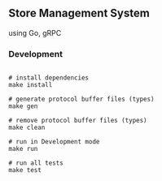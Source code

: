 ## Store Management System

using Go, gRPC

### Development

```shell

# install dependencies
make install

# generate protocol buffer files (types)
make gen

# remove protocol buffer files (types)
make clean

# run in Development mode
make run

# run all tests
make test
```
